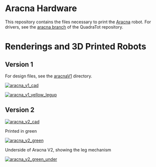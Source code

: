 Aracna Hardware
=====================


This repository contains the files necessary to print the [Aracna](http://creativemachines.cornell.edu/aracna) robot. For drivers, see the [aracna branch](https://github.com/yosinski/QuadraTot/tree/aracna) of the QuadraTot repository.



Renderings and 3D Printed Robots
================================

Version 1
--------------------

For design files, see the [aracnaV1](https://github.com/yosinski/aracnaHardware/tree/master/aracnaV1) directory.

[![aracna_v1_cad](https://github.com/yosinski/aracnaHardware/raw/master/pics/aracna_v1_cad.png)](https://github.com/yosinski/aracnaHardware/raw/master/pics/aracna_v1_cad.png)

[![aracna_v1_yellow_legup](https://github.com/yosinski/aracnaHardware/raw/master/pics/aracna_v1_yellow_legup.800.jpg)](https://github.com/yosinski/aracnaHardware/raw/master/pics/aracna_v1_yellow_legup.jpg)

Version 2
--------------------

[![aracna_v2_cad](https://github.com/yosinski/aracnaHardware/raw/master/pics/aracna_v2_cad.jpg)](https://github.com/yosinski/aracnaHardware/raw/master/pics/aracna_v2_cad.jpg)

Printed in green

[![aracna_v2_green](https://github.com/yosinski/aracnaHardware/raw/master/pics/aracna_v2_green.800.jpg)](https://github.com/yosinski/aracnaHardware/raw/master/pics/aracna_v2_green.jpg)

Underside of Aracna V2, showing the leg mechanism

[![aracna_v2_green_under](https://github.com/yosinski/aracnaHardware/raw/master/pics/aracna_v2_green_under.800.jpg)](https://github.com/yosinski/aracnaHardware/raw/master/pics/aracna_v2_green_under.jpg)
